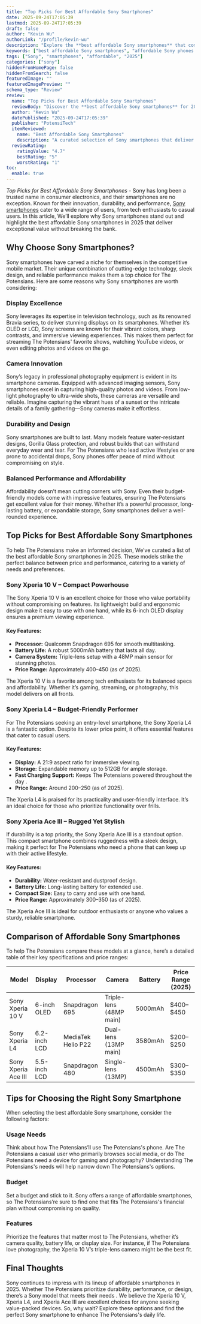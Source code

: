 ```yaml
---
title: "Top Picks for Best Affordable Sony Smartphones"
date: 2025-09-24T17:05:39
lastmod: 2025-09-24T17:05:39
draft: false
author: "Kevin Wu"
authorLink: "/profile/kevin-wu"
description: "Explore the **best affordable Sony smartphones** that combine innovative features, sleek designs, and reliable performance at budget-friendly prices. Find the perfect model for your needs in 2025."
keywords: ["best affordable Sony smartphones", "affordable Sony phones 2025", "Sony budget smartphones review"]
tags: ["Sony", "smartphones", "affordable", "2025"]
categories: ["sony"]
hiddenFromHomePage: false
hiddenFromSearch: false
featuredImage: ""
featuredImagePreview: ""
schema_type: "Review"
review:
  name: "Top Picks for Best Affordable Sony Smartphones"
  reviewBody: "Discover the **best affordable Sony smartphones** for 2025, offering a balance of advanced features, stylish designs, and affordability. From compact models to feature-packed devices, find the right choice for your lifestyle."
  author: "Kevin Wu"
  datePublished: "2025-09-24T17:05:39"
  publisher: "PotensiTech"
  itemReviewed:
    name: "Best Affordable Sony Smartphones"
    description: "A curated selection of Sony smartphones that deliver exceptional value, featuring cutting-edge technology and stylish designs at accessible price points."
  reviewRating:
    ratingValue: "4.7"
    bestRating: "5"
    worstRating: "1"
toc:
  enable: true
---
```


*Top Picks for Best Affordable Sony Smartphones* - Sony has long been a trusted name in consumer electronics, and their smartphones are no exception. Known for their innovation, durability, a​nd performance, [Sony smartphones](/sony/cheap-sony-smartphones-with-fast-processors) cater to a wide range of users, from tech enthusiasts to casual users. In this article, We’ll explore why Sony smartphones stand out and highlight the best affordable Sony smartphones in 2025 that deliver exceptional value without breaking the bank. 

## Why Choose Sony Smartphones?

Sony smartphones have carved a niche for themselves in the competitive mobile market. Their unique combination of cutting-edge technology, sleek design, and reliable performance makes them a top choice for The Potensians. Here are some reasons why Sony smartphones are worth considering:

### Display Excellence

Sony leverages its expertise in television technology, such as its renowned Bravia series, to deliver stunning displays on its smartphones. Whether it’s OLED or LCD, Sony screens are known for their vibrant colors, sharp contrasts, and immersive viewing experiences. This makes them perfect for streaming The Potensians' favorite shows, watching YouTube videos, or even editing photos and videos on the go.

### Camera Innovation

Sony’s legacy in professional photography equipment is evident in its smartphone cameras. Equipped with advanced imaging sensors, Sony smartphones excel in capturing high-quality photos and videos. From low-light photography to ultra-wide shots, these cameras are versatile and reliable. Imagine capturing the vibrant hues of a sunset or the intricate details of a family gathering—Sony cameras make it effortless.

### Durability and Design

Sony smartphones are built to last. Many models feature water-resistant designs, Gorilla Glass protection, and robust builds that can withstand everyday wear and tear. For The Potensians who lead active lifestyles or are prone to accidental drops, Sony phones offer peace of mind without compromising on style.

### Balanced Performance and Affordability

Affordability doesn’t mean cutting corners with Sony. Even their budget-friendly models come with impressive features, ensuring The Potensians get excellent value for their money. Whether it’s a powerful processor, long-lasting battery, or expandable storage, Sony smartphones deliver a well-rounded experience.

## Top Picks for Best Affordable Sony Smartphones

To help The Potensians make an informed decision, We’ve curated a list of the best affordable Sony smartphones in 2025. These models strike the perfect balance between price and performance, catering to a variety of needs and preferences.

### Sony Xperia 10 V – Compact Powerhouse

The Sony Xperia 10 V is an excellent choice for those who value portability without compromising on features. Its lightweight build and ergonomic design make it easy to use with one hand, while its 6-inch OLED display ensures a premium viewing experience.

#### Key Features:
- **Processor:** Qualcomm Snapdragon 695 for smooth multitasking.
- **Battery Life:** A robust 5000mAh battery that lasts all day.
- **Camera System:** Triple-lens setup with a 48MP main sensor for stunning photos.
- **Price Range:** Approximately $400–$450 (as of 2025).

The Xperia 10 V is a favorite among tech enthusiasts for its balanced specs and affordability. Whether it’s gaming, streaming, or photography, this model delivers on all fronts.

### Sony Xperia L4 – Budget-Friendly Performer

For The Potensians seeking an entry-level smartphone, the Sony Xperia L4 is a fantastic option. Despite its lower price point, it offers essential features that cater to casual users.

#### Key Features:
- **Display:** A 21:9 aspect ratio for immersive viewing.
- **Storage:** Expandable memory up to 512GB for ample storage.
- **Fast Charging Support:** Keeps The Potensians powered throughout the day .
- **Price Range:** Around $200–$250 (as of 2025).

The Xperia L4 is praised for its practicality and user-friendly interface. It’s an ideal choice for those w​ho prioritize functionality over frills.

### Sony Xperia Ace III – Rugged Yet Stylish

If durability is a top priority, the Sony Xperia Ace III is a standout option. This compact smartphone combines ruggedness with a sleek design, making it perfect for The Potensians who need a phone that can keep up with their active lifestyle.

#### Key Features:
- **Durability:** Water-resistant and dustproof design.
- **Battery Life:** Long-lasting battery for extended use.
- **Compact Size:** Easy to carry and use with one hand.
- **Price Range:** Approximately $300–$350 (as of 2025).

The Xperia Ace III is ideal for outdoor enthusiasts or anyone who values a sturdy​, reliable smartphone.

## Comparison of Affordable Sony Smartphones

To help The Potensians compare these models at a glance, here’s a detailed table of their key specifications and price ranges:

<div class="table-responsive">
<table class="html-table">
<thead>
<tr>
<th>Model</th>
<th>Display</th>
<th>Processor</th>
<th>Camera</th>
<th>Battery</th>
<th>Price Range (2025)</th>
</tr>
</thead>
<tbody>
<tr>
<td>Sony Xperia 10 V</td>
<td>6-inch OLED</td>
<td>Snapdragon 6​95</td>
<td>Triple-lens (48MP main)</td>
<td>5000mAh</td>
<td>$400–$450</td>
</tr>
<tr>
<td>Sony Xperia L4</td>
<td>6.2-inch LCD</td>
<td>MediaTek Helio P22</td>
<td>Dual-lens (13MP main)</td>
<td>3580mAh</td>
<td>$200–$250</td>
</tr>
<tr>
<td>Sony Xperia Ace III</td>
<td>5.5-inch LCD</td>
<td>Snapdragon 480</td>
<td>Single-lens (13MP)</td>
<td>4500mAh</td>
<td>$300–$350</td>
</tr>
</tbody>
</table>
</div>

## Tips for Choosing the Right Sony Smartphone

When selecting the best affordable Sony smartphone, consider the following factors:

### Usage Needs

Think about how The Potensians’ll use The Potensians's phone. Are The Potensians a casual user who primarily browses social media, or do The Potensians need a device for gaming and photography? Understanding The Potensians's needs will help narrow down The Potensians's options.

### Budget

Set a budget and stick to it. Sony offers a range of affordable smartphones, so The Potensians’re sure to find one that fits The Potensians's financial plan without compromising on quality.

### Features

Prioritize the features that matter most to The Potensians, whether it’s camera quality, battery life, or display size. For instance, if The Potensians love photography, the Xperia 10 V’s triple-lens camera might be the best fit.

## Final Thoughts

Sony continues to impress with its lineup of affordable smartphones in 2025. Whether The Potensians prioritize durability, performance, or design, there’s a Sony model that meets their needs . We believe the Xperia 10 V, Xperia L4, and Xperia Ace III are excellent choices for anyone seeking value-packed devices. So, why wait? Explore these options and find the perfect Sony smartphone to enhance The Potensians's daily life.